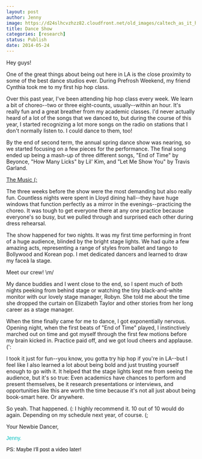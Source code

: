 ```yaml
---
layout: post
author: Jenny
image: https://d24slhcvzhzz82.cloudfront.net/old_images/caltech_as_it_happens/6a0105349b8251970b01a3fd0e7624970b.jpg
title: Dance Show
categories: [research]
status: Publish
date: 2014-05-24
---
```



Hey guys!

One of the great things about being out here in LA is the close proximity to some of the best dance studios ever. During Prefrosh Weekend, my friend Cynthia took me to my first hip hop class.

Over this past year, I've been attending hip hop class every week. We learn a bit of choreo--two or three eight-counts, usually--within an hour. It's really fun and a great breather from my academic classes. I'd never actually heard of a lot of the songs that we danced to, but during the course of this year, I started recognizing a lot more songs on the radio on stations that I don't normally listen to. I could dance to them, too!

By the end of second term, the annual spring dance show was nearing, so we started focusing on a few pieces for the performance. The final song ended up being a mash-up of three different songs, "End of Time" by Beyonce, "How Many Licks" by Lil' Kim, and "Let Me Show You" by Travis Garland.

<p class="asset  asset-audio at-xid-6a0105349b8251970b01a3fd0e74a9970b img-responsive"><a class="inline-player" href="https://caltech.typepad.com/files/dance-show---hiphop-2014.mp3">The Music (:</a>

The three weeks before the show were the most demanding but also really fun. Countless nights were spent in Lloyd dining hall--they have huge windows that function perfectly as a mirror in the evenings--practicing the choreo. It was tough to get everyone there at any one practice because everyone's so busy, but we pulled through and surprised each other during dress rehearsal.

The show happened for two nights. It was my first time performing in front of a huge audience, blinded by the bright stage lights. We had quite a few amazing acts, representing a range of styles from ballet and tango to Bollywood and Korean pop. I met dedicated dancers and learned to draw my faceà la stage.

Meet our crew! \m/

My dance buddies and I went close to the end, so I spent much of both nights peeking from behind stage or watching the tiny black-and-white monitor with our lovely stage manager, Robyn. She told me about the time she dropped the curtain on Elizabeth Taylor and other stories from her long career as a stage manager.

When the time finally came for me to dance, I got exponentially nervous. Opening night, when the first beats of "End of Time" played, I instinctively marched out on time and got myself through the first few motions before my brain kicked in. Practice paid off, and we got loud cheers and applause. (':

I took it just for fun--you know, you gotta try hip hop if you're in LA--but I feel like I also learned a lot about being bold and just trusting yourself enough to go with it. It helped that the stage lights kept me from seeing the audience, but it's so true: Even academics have chances to perform and present themselves, be it research presentations or interviews, and opportunities like this are worth the time because it's not all just about being book-smart here. Or anywhere.

So yeah. That happened. (: I highly recommend it. 10 out of 10 would do again. Depending on my schedule next year, of course. (;

Your Newbie Dancer,

<span style="font-family: arial, helvetica, sans-serif; color: #00bfbf;">Jenny.

<span style="font-family: arial, helvetica, sans-serif; color: #111111;">PS: Maybe I'll post a video later!

